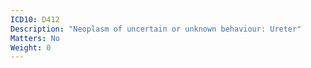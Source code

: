 ```yaml
---
ICD10: D412
Description: "Neoplasm of uncertain or unknown behaviour: Ureter"
Matters: No
Weight: 0
---
```



